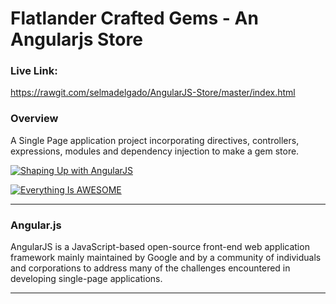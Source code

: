 # Flatlander Crafted Gems - An Angularjs Store

### Live Link: 
https://rawgit.com/selmadelgado/AngularJS-Store/master/index.html


### Overview

A Single Page application project incorporating directives, controllers, expressions, modules and dependency injection to make a gem store. 


[![Shaping Up with AngularJS](https://imgur.com/a/t52gwpk)](https://www.youtube.com/watch?v=9Au3Rx2fDf4&feature=youtu.be "Shaping Up with AngularJS")



[![Everything Is AWESOME](http://i.imgur.com/Ot5DWAW.png)](https://www.youtube.com/watch?v=9Au3Rx2fDf4 "Shaping Up with AngularJS")

- - -

### Angular.js

AngularJS is a JavaScript-based open-source front-end web application framework mainly maintained by Google and by a community of individuals and corporations to address many of the challenges encountered in developing single-page applications.

- - -


